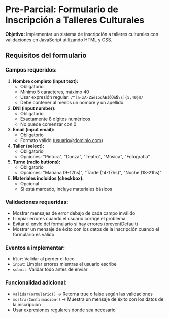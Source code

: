 # Pre-Parcial: Formulario de Inscripción a Talleres Culturales

**Objetivo:**
Implementar un sistema de inscripción a talleres culturales con validaciones en JavaScript utilizando HTML y CSS.

## Requisitos del formulario

### Campos requeridos:

1. **Nombre completo (input text):**
   * Obligatorio
   * Mínimo 5 caracteres, máximo 40
   * Usar expresión regular: `/^[a-zA-ZáéíóúÁÉÍÓÚñÑ\s]{5,40}$/`
   * Debe contener al menos un nombre y un apellido
2. **DNI (input number):**
   * Obligatorio
   * Exactamente 8 dígitos numéricos
   * No puede comenzar con 0
3. **Email (input email):**
   * Obligatorio
   * Formato válido ([usuario@dominio.com](https://mailto:usuario@dominio.com/))
4. **Taller (select):**
   * Obligatorio
   * Opciones: "Pintura", "Danza", "Teatro", "Música", "Fotografía"
5. **Turno (radio buttons):**
   * Obligatorio
   * Opciones: "Mañana (9-12hs)", "Tarde (14-17hs)", "Noche (18-21hs)"
6. **Materiales incluidos (checkbox):**
   * Opcional
   * Si está marcado, incluye materiales básicos

### Validaciones requeridas:

* Mostrar mensajes de error debajo de cada campo inválido
* Limpiar errores cuando el usuario corrige el problema
* Evitar el envío del formulario si hay errores (preventDefault)
* Mostrar un mensaje de éxito con los datos de la inscripción cuando el formulario es válido

### Eventos a implementar:

* `blur`: Validar al perder el foco
* `input`: Limpiar errores mientras el usuario escribe
* `submit`: Validar todo antes de enviar

### Funcionalidad adicional:

* `validarFormulario()` → Retorna true o false según las validaciones
* `mostrarConfirmacion()` → Muestra un mensaje de éxito con los datos de la inscripción
* Usar expresiones regulares donde sea necesario
